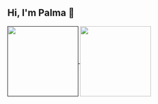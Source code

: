 ## Hi, I'm Palma 👋

<!--
**Draconnato/Draconnato** is a ✨ _special_ ✨ repository because its `README.md` (this file) appears on your GitHub profile.

Here are some ideas to get you started:

- 🔭 I’m currently working on ...
- 🌱 I’m currently learning ...
- 👯 I’m looking to collaborate on ...
- 🤔 I’m looking for help with ...
- 💬 Ask me about ...
- 📫 How to reach me: ...
- 😄 Pronouns: ...
- ⚡ Fun fact: ...
-->
<a href="">
  <img height=160 align="center" src="https://github-readme-stats.vercel.app/api/top-langs/?username=draconnato&hide_progress=true&theme=gruvbox" />
</a>
<a href="https://github.com/anuraghazra/convoychat">
  <img height=160 align="center" src="https://github-readme-stats.vercel.app/api?username=draconnato&hide=contribs,stars&show_icons=true&rank_icon=github&theme=gruvbox&custom_title=GitHub%20progress" />
</a>
